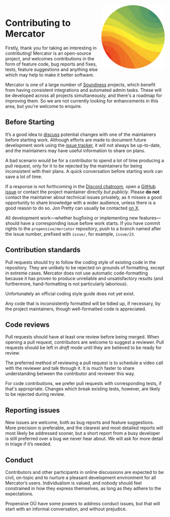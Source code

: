 <img src="/doc/images/200x200.png" align="right">

# Contributing to Mercator

Firstly, thank you for taking an interesting in contributing! Mercator is an
open-source project, and welcomes contributions in the form of feature code,
bug reports and fixes, tests, feature suggestions and anything else which may
help to make it better software.

Mercator is one of a large number of
[Soundness](https://github.com/propensive/soundness/) projects, which benefit
from having consistent integrations and automated admin tasks. These will be
developed across all projects simultaneously, and there's a roadmap for
improving them. So we are not currently looking for enhancements in this area,
but you're welcome to enquire.

## Before Starting

It&rsquo;s a good idea to [discuss](https://discord.gg/MBUrkTgMnA) potential
changes with one of the maintainers before starting work. Although efforts are
made to document future development work using the [issue tracker](/issues), it
will not always be up-to-date, and the maintainers may have useful information
to share on plans.

A bad scenario would be for a contributor to spend a lot of time producing a
pull request, only for it to be rejected by the maintainers for being
inconsistent with their plans. A quick conversation before starting work can
save a lot of time.

If a response is not forthcoming in the [Discord
chatroom](https://discord.gg/MBUrkTgMnA), open a [GitHub
issue](https://github.com/propensive/mercator/issues) or contact the project
maintainer directly _but publicly_. Please __do not__ contact the maintainer
about technical issues privately, as it misses a good opportunity to share
knowledge with a wider audience, unless there is a good reason to do so. Jon
Pretty can usually be contacted [on X](https://x.com/propensive).

All development work&mdash;whether bugfixing or implementing new
features&mdash;should have a corresponding issue before work starts. If you
have commit rights to the `propensive/mercator` repository, push to a branch named
after the issue number, prefixed with `issue/`, for example, `issue/23`.

## Contribution standards

Pull requests should try to follow the coding style of existing code in the
repository. They are unlikely to be rejected on grounds of formatting, except
in extreme cases. Mercator does not use automatic code-formatting because it
has proven to produce unreliable and unsatisfactory results (and furthermore,
hand-formatting is not particularly laborious).

Unfortunately an official coding style guide does not yet exist.

Any code that is inconsistently formatted will be tidied up, if necessary, by
the project maintainers, though well-formatted code is appreciated.

## Code reviews

Pull requests should have at least one review before being merged. When opening
a pull request, contributors are welcome to suggest a reviewer. Pull requests
should be left in _draft_ mode until they are believed to be ready for review.

The preferred method of reviewing a pull request is to schedule a video call
with the reviewer and talk through it. It is much faster to share understanding
between the contributor and reviewer this way.

For code contributions, we prefer pull requests with corresponding tests, if
that's appropriate. Changes which break existing tests, however, are likely to
be rejected during review.

## Reporting issues

New issues are welcome, both as bug reports and feature suggestions. More
precision is preferable, and the clearest and most detailed reports will most
likely be addressed sooner, but a short report from a busy developer is still
preferred over a bug we never hear about. We will ask for more detail in triage
if it&rsquo;s needed.

## Conduct

Contributors and other participants in online discussions are expected to be
civil, on-topic and to nurture a pleasant development environment for all
Mercator&rsquo;s users. Individualism is valued, and nobody should feel
constrained in how they express themselves, as long as they adhere to the
expectations.

Propensive O&Uuml; have some powers to address conduct issues, but that will
start with an informal conversation, and without prejudice.

